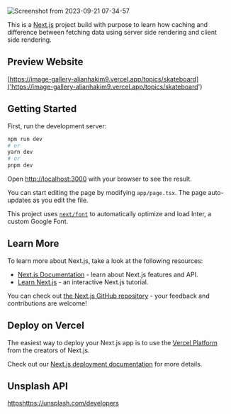 ![Screenshot from 2023-09-21 07-34-57](https://github.com/alianhakim9/image-gallery-nextjs/assets/51102459/7fd9a89e-c280-4246-9789-0cd9273873c5)

This is a [Next.js](https://nextjs.org/) project build with purpose to learn how caching and difference between fetching data using server side rendering and client side rendering.

## Preview Website
[https://image-gallery-alianhakim9.vercel.app/topics/skateboard]('https://image-gallery-alianhakim9.vercel.app/topics/skateboard')

## Getting Started

First, run the development server:

```bash
npm run dev
# or
yarn dev
# or
pnpm dev
```

Open [http://localhost:3000](http://localhost:3000) with your browser to see the result.

You can start editing the page by modifying `app/page.tsx`. The page auto-updates as you edit the file.

This project uses [`next/font`](https://nextjs.org/docs/basic-features/font-optimization) to automatically optimize and load Inter, a custom Google Font.

## Learn More

To learn more about Next.js, take a look at the following resources:

- [Next.js Documentation](https://nextjs.org/docs) - learn about Next.js features and API.
- [Learn Next.js](https://nextjs.org/learn) - an interactive Next.js tutorial.

You can check out [the Next.js GitHub repository](https://github.com/vercel/next.js/) - your feedback and contributions are welcome!

## Deploy on Vercel

The easiest way to deploy your Next.js app is to use the [Vercel Platform](https://vercel.com/new?utm_medium=default-template&filter=next.js&utm_source=create-next-app&utm_campaign=create-next-app-readme) from the creators of Next.js.

Check out our [Next.js deployment documentation](https://nextjs.org/docs/deployment) for more details.


## Unsplash API
[httpshttps://unsplash.com/developers](https://unsplash.com/developers)
